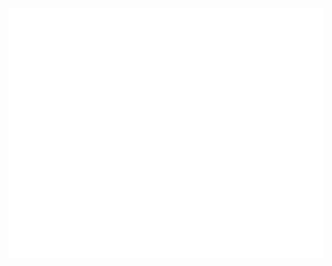 <div align="center">
	<br>
		<img src="header.svg" width="800" height="400" alt="Click to see the source">
	<br>
</div>
